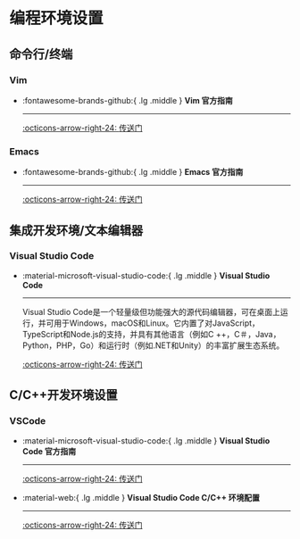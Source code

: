 # 编程环境设置

## 命令行/终端

### Vim

<div class="grid cards" markdown>

-  :fontawesome-brands-github:{ .lg .middle }  __Vim 官方指南__

    ---

    [:octicons-arrow-right-24: <a href="https://www.vim.org/" target="_blank"> 传送门 </a>](#)

</div>

### Emacs

<div class="grid cards" markdown>

-  :fontawesome-brands-github:{ .lg .middle } __Emacs 官方指南__

    ---

    [:octicons-arrow-right-24: <a href="https://www.gnu.org/software/emacs/" target="_blank"> 传送门 </a>](#)

</div>

## 集成开发环境/文本编辑器

### Visual Studio Code

<div class="grid cards" markdown>

-  :material-microsoft-visual-studio-code:{ .lg .middle } __Visual Studio Code__

    ---

    Visual Studio Code是一个轻量级但功能强大的源代码编辑器，可在桌面上运行，并可用于Windows，macOS和Linux。它内置了对JavaScript，TypeScript和Node.js的支持，并具有其他语言（例如C ++，C＃，Java，Python，PHP，Go）和运行时（例如.NET和Unity）的丰富扩展生态系统。

    [:octicons-arrow-right-24: <a href="https://code.visualstudio.com/" target="_blank"> 传送门 </a>](#)

</div>

## C/C++开发环境设置

### VSCode

<div class="grid cards" markdown>

-  :material-microsoft-visual-studio-code:{ .lg .middle } __Visual Studio Code 官方指南__

    ---

    [:octicons-arrow-right-24: <a href="https://code.visualstudio.com/docs/languages/cpp" target="_blank"> 传送门 </a>](#)

-  :material-web:{ .lg .middle } __Visual Studio Code C/C++ 环境配置__

    ---

    [:octicons-arrow-right-24: <a href="https://zhuanlan.zhihu.com/p/87864677" target="_blank"> 传送门 </a>](#)
</div>